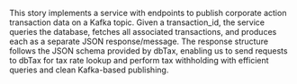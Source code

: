 This story implements a service with endpoints to publish corporate action transaction data on a Kafka topic. Given a transaction_id, the service queries the database, fetches all associated transactions, and produces each as a separate JSON response/message. The response structure follows the JSON schema provided by dbTax, enabling us to send requests to dbTax for tax rate lookup and perform tax withholding with efficient queries and clean Kafka-based publishing.
